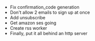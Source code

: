 - Fix confirmation_code generation
- Don't allow 2 emails to sign up at once
- Add unsubscribe
- Get amazon ses going
- Create rss worker
- Finally, put it all behind an http server